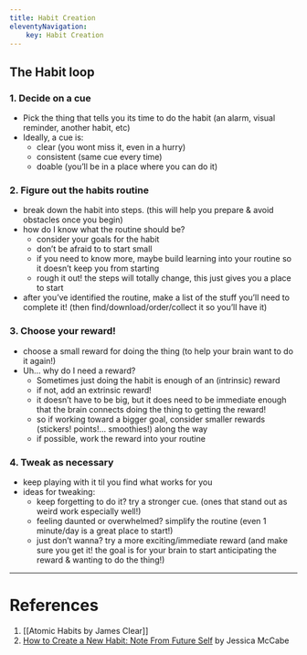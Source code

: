 ```yaml
---
title: Habit Creation
eleventyNavigation:
	key: Habit Creation
---
```


## The Habit loop

### 1. Decide on a cue

- Pick the thing that tells you its time to do the habit (an alarm, visual reminder, another habit, etc)
- Ideally, a cue is:
  - clear (you wont miss it, even in a hurry)
  - consistent (same cue every time)
  - doable (you’ll be in a place where you can do it)

### 2. Figure out the habits routine

- break down the habit into steps. (this will help you prepare & avoid obstacles once you begin)
- how do I know what the routine should be?
  - consider your goals for the habit
  - don’t be afraid to to start small
  - if you need to know more, maybe build learning into your routine so it doesn’t keep you from starting
  - rough it out! the steps will totally change, this just gives you a place to start
- after you’ve identified the routine, make a list of the stuff you’ll need to complete it! (then find/download/order/collect it so you’ll have it)

### 3. Choose your reward!

- choose a small reward for doing the thing (to help your brain want to do it again!)
- Uh… why do I need a reward?
  - Sometimes just doing the habit is enough of an (intrinsic) reward
  - if not, add an extrinsic reward!
  - it doesn’t have to be big, but it does need to be immediate enough that the brain connects doing the thing to getting the reward!
  - so if working toward a bigger goal, consider smaller rewards (stickers! points!… smoothies!) along the way
  - if possible, work the reward into your routine

### 4. Tweak as necessary

- keep playing with it til you find what works for you
- ideas for tweaking:
  - keep forgetting to do it? try a stronger cue. (ones that stand out as weird work especially well!)
  - feeling daunted or overwhelmed? simplify the routine (even 1 minute/day is a great place to start!)
  - just don’t wanna? try a more exciting/immediate reward (and make sure you get it! the goal is for your brain to start anticipating the reward & wanting to do the thing!)

---

# References

1. [[Atomic Habits by James Clear]]
2. [How to Create a New Habit: Note From Future Self](https://www.youtube.com/watch?v=nxjKup00oF8) by Jessica McCabe

